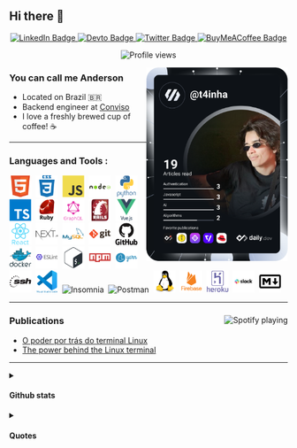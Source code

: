 ## Hi there 👋

<div id="badges" align="center">
  <p>
    <a title="LinkedIn Badge" href="https://www.linkedin.com/in/andersonbosa" target="_blank">
      <img src="https://img.shields.io/badge/LinkedIn-046292?style=for-the-badge&logo=linkedin&logoColor=white" alt="LinkedIn Badge" />
    </a>
    <a title="Dev.to Badge" href="https://dev.to/t4inha" target="_blank">
      <img src="https://img.shields.io/badge/Dev.to-black?style=for-the-badge&logo=dev.to&logoColor=white" alt="Devto Badge" />
    </a>
    <wbr>
    <a title="Twitter Badge" href="https://twitter.com/intent/follow?screen_name=t4inha" target="_blank">
      <img src="https://img.shields.io/badge/Twitter-209bec?style=for-the-badge&logo=twitter&logoColor=white" alt="Twitter Badge" />
    </a>
    <a title="BuyMeACoffee Badge" href="https://buymeacoffee.com/intent/follow?screen_name=t4inha" target="_blank">
      <img src="https://img.shields.io/badge/buymeacoffee-yellow?style=for-the-badge&logo=buymeacoffee&logoColor=white" alt="BuyMeACoffee Badge" />
    </a>
  </p>
  <p>
    <!-- Check this: https://github.com/antonkomarev/github-profile-views-counter -->
    <img src="https://komarev.com/ghpvc/?username=andersonbosa&color=grey" alt="Profile views">
  </p>
</div>

<div align="left" id="dailydev">
  <a href="https://app.daily.dev/t4inha" target="_blank">
    <img align="right" width="256" src="https://raw.githubusercontent.com/andersonbosa/andersonbosa/devcard/devcard.svg" />
  </a>
</div>

### You can call me Anderson

- Located on Brazil :brazil:
- Backend engineer at [Conviso](https://www.convisoappsec.com/)
- I love a freshly brewed cup of coffee! :coffee:

---

### Languages and Tools :

<p>
  <!-- Languages -->
  <img title="HTML5" alt="HTML" width="40" height="40" src="https://github.com/devicons/devicon/blob/master/icons/html5/html5-original.svg" />&nbsp;
  <img title="CSS3" alt="CSS" width="40" height="40" src="https://github.com/devicons/devicon/blob/master/icons/css3/css3-plain-wordmark.svg"  />&nbsp;
  <img title="JavaScript" alt="JavaScript" width="40" height="40" src="https://github.com/devicons/devicon/blob/master/icons/javascript/javascript-original.svg" />&nbsp;
  <img title="NodeJS" alt="NodeJS" width="40" height="40" src="https://github.com/devicons/devicon/blob/master/icons/nodejs/nodejs-original-wordmark.svg" />&nbsp;
  <img title="Python" alt="Python" width="40" height="40" src="https://github.com/devicons/devicon/blob/master/icons/python/python-original-wordmark.svg" />&nbsp;
  <img title="Typescript" alt="Typescript" width="40" height="40" src="https://github.com/devicons/devicon/blob/master/icons/typescript/typescript-original.svg" />&nbsp;
  <img title="Ruby" alt="Ruby" width="40" height="40" src="https://github.com/devicons/devicon/blob/master/icons/ruby/ruby-original-wordmark.svg" />&nbsp;
  <img title="GraphQL" alt="GraphQL" width="40" height="40" src="https://github.com/devicons/devicon/blob/master/icons/graphql/graphql-plain-wordmark.svg" />&nbsp;
  <!-- Frameworks -->
  <img title="Rails" alt="Rails" width="40" height="40" src="https://github.com/devicons/devicon/blob/master/icons/rails/rails-original-wordmark.svg" />&nbsp;
  <img title="VueJS" alt="VueJS" width="40" height="40" src="https://github.com/devicons/devicon/blob/master/icons/vuejs/vuejs-original-wordmark.svg" />&nbsp;
  <img title="React" alt="React" width="40" height="40" src="https://github.com/devicons/devicon/blob/master/icons/react/react-original-wordmark.svg" />&nbsp;
  <img title="NextJS" alt="NextJS" width="40" height="40" src="https://github.com/devicons/devicon/blob/master/icons/nextjs/nextjs-original-wordmark.svg" />&nbsp;
  <!-- Databases -->
  <img title="MySQL"  alt="MySQL" width="40" height="40" src="https://github.com/devicons/devicon/blob/master/icons/mysql/mysql-original-wordmark.svg" />&nbsp;
  <!-- Development Tools -->
  <img title="Git" alt="Git" width="40" height="40" src="https://github.com/devicons/devicon/blob/master/icons/git/git-original-wordmark.svg" />&nbsp;
  <img title="Github" alt="Github" width="40" height="40" src="https://github.com/devicons/devicon/blob/master/icons/github/github-original-wordmark.svg" />&nbsp;
  <img title="Docker" alt="Docker" width="40" height="40" src="https://github.com/devicons/devicon/blob/master/icons/docker/docker-original-wordmark.svg" />&nbsp;
  <img title="EslintJS" alt="EslintJS" width="40" height="40" src="https://github.com/devicons/devicon/blob/master/icons/eslint/eslint-original-wordmark.svg" />&nbsp;
  <img title="BASH" alt="BASH" width="40" height="40" src="https://github.com/devicons/devicon/blob/master/icons/bash/bash-original.svg" />&nbsp;
  <img title="NPM" alt="NPM" width="40" height="40" src="https://github.com/devicons/devicon/blob/master/icons/npm/npm-original-wordmark.svg" />&nbsp;
  <img title="YARN" alt="YARN" width="40" height="40" src="https://github.com/devicons/devicon/blob/master/icons/yarn/yarn-original-wordmark.svg" />&nbsp;
  <!-- Tools -->
  <img title="SSH" alt="SSH" width="40" height="40" src="https://github.com/devicons/devicon/blob/master/icons/ssh/ssh-original-wordmark.svg" />&nbsp;
  <img title="VSCode" alt="VSCode" width="40" height="40" src="https://github.com/devicons/devicon/blob/master/icons/vscode/vscode-original-wordmark.svg" />&nbsp;
  <img title="Insomnia"  alt="Insomnia" width="40" height="40" src="https://github.com/get-icon/geticon/blob/master/icons/insomnia.svg" />&nbsp;
  <img title="Postman"  alt="Postman" width="40" height="40" src="https://www.vectorlogo.zone/logos/getpostman/getpostman-icon.svg" />&nbsp;
  <!-- Any -->
  <img title="Linux" alt="Linux" width="40" height="40" src="https://github.com/devicons/devicon/blob/master/icons/linux/linux-original.svg" />&nbsp;
  <img title="Firebase" alt="Firebase" width="40" height="40" src="https://github.com/devicons/devicon/blob/master/icons/firebase/firebase-plain-wordmark.svg" />&nbsp;
  <img title="Heroku" alt="Heroku" width="40" height="40" src="https://github.com/devicons/devicon/blob/master/icons/heroku/heroku-original-wordmark.svg" />&nbsp;
  <img title="Slack" alt="Slack" width="40" height="40" src="https://github.com/devicons/devicon/blob/master/icons/slack/slack-original-wordmark.svg" />&nbsp;
  <img title="Markdown" alt="Markdown" width="40" height="40" src="https://github.com/devicons/devicon/blob/master/icons/markdown/markdown-original.svg" />&nbsp;
</p>

---

<div>
  <a href="https://spotify-github-profile.vercel.app/api/view?uid=andersonbosaa&redirect=true" target="_blank">
    <img 
      align="right" 
      alt="Spotify playing" 
      title="Spotify playing"
      src="https://spotify-github-profile.vercel.app/api/view?uid=andersonbosaa&cover_image=true&theme=novatorem&show_offline=true&background_color=121212&interchange=false&bar_color=53b14f&bar_color_cover=true"
    />
  </a>

  <h3>Publications</h3>

  <!-- BLOG-POST-LIST:START -->
  - [O poder por trás do terminal Linux](https://dev.to/t4inha/o-poder-por-tras-do-terminal-linux-2m63)
  - [The power behind the Linux terminal](https://dev.to/t4inha/the-power-behind-the-linux-terminal-189h)
  <!-- BLOG-POST-LIST:END -->

</div>

---

<details>
  <summary>
    <h4>Github stats</h4>
  </summary>
  
  <section identantion-bug>
    <img src="github-metrics.svg" width="45%"/>
    <img src="https://github-readme-streak-stats.herokuapp.com/?user=andersonbosa&theme=dracula" title="Github streaks" width="50%"/>
    <img src="https://github-readme-stats.vercel.app/api/top-langs/?username=andersonbosa&layout=compact&theme=dracula" alt="Top Anderson languages" width="40%" align="right" />
    <img src="https://github-readme-stats.vercel.app/api?username=andersonbosa&show_icons=true&theme=dracula" title="Github stats" width="50%"/>
  </section>
</details>

<details>
  <summary>
    <h4>Quotes</h4>
  </summary>

  <section>
    <a href="https://github.com/piyushsuthar/github-readme-quotes" target="_blank" >
      <img src="https://quotes-github-readme.vercel.app/api?type=horizontal&theme=dark" title="Random quote" alt="Random quote" width="" />
    </a>
    <a href="https://github.com/ABSphreak/readme-jokes" target="_blank">
      <img src="https://readme-jokes.vercel.app/api" title="Funny quote" alt="Funny quote" width="" />
    </a>
  </section>
</details>




<!-- 
NOTE identantion-bug : the identation breaks the code when it is 'correct'
-->

<!-- links -->
[holopin]: https://holopin.io/@andersonbosa
[holopin_board]: https://holopin.io/api/user/board?user=andersonbosa
[linkedin]: https://linkedin.com/in/andersonbosa
